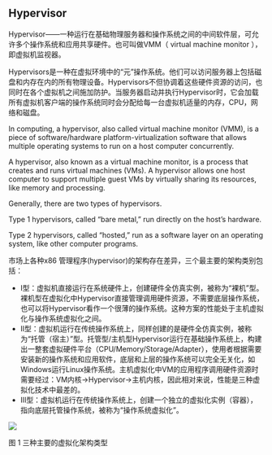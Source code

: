 ## Hypervisor

Hypervisor——一种运行在基础物理服务器和操作系统之间的中间软件层，可允许多个操作系统和应用共享硬件。也可叫做VMM（ virtual machine monitor ），即虚拟机监视器。

Hypervisors是一种在虚拟环境中的“元”操作系统。他们可以访问服务器上包括磁盘和内存在内的所有物理设备。Hypervisors不但协调着这些硬件资源的访问，也同时在各个虚拟机之间施加防护。当服务器启动并执行Hypervisor时，它会加载所有虚拟机客户端的操作系统同时会分配给每一台虚拟机适量的内存，CPU，网络和磁盘。

In computing, a hypervisor, also called virtual machine monitor (VMM), is a piece of software/hardware platform-virtualization software that allows multiple operating systems to run on a host computer concurrently.

A hypervisor, also known as a virtual machine monitor, is a process that creates and runs virtual machines (VMs). A hypervisor allows one host computer to support multiple guest VMs by virtually sharing its resources, like memory and processing. 



Generally, there are two types of hypervisors. 

Type 1 hypervisors, called “bare metal,” run directly on the host’s hardware. 

Type 2 hypervisors, called “hosted,” run as a software layer on an operating system, like other computer programs.


市场上各种x86 管理程序(hypervisor)的架构存在差异，三个最主要的架构类别包括：
- I型：虚拟机直接运行在系统硬件上，创建硬件全仿真实例，被称为“裸机”型。裸机型在虚拟化中Hypervisor直接管理调用硬件资源，不需要底层操作系统，也可以将Hypervisor看作一个很薄的操作系统。这种方案的性能处于主机虚拟化与操作系统虚拟化之间。
- II型：虚拟机运行在传统操作系统上，同样创建的是硬件全仿真实例，被称为“托管（宿主）”型。托管型/主机型Hypervisor运行在基础操作系统上，构建出一整套虚拟硬件平台（CPU/Memory/Storage/Adapter），使用者根据需要安装新的操作系统和应用软件，底层和上层的操作系统可以完全无关化，如Windows运行Linux操作系统。主机虚拟化中VM的应用程序调用硬件资源时需要经过：VM内核->Hypervisor->主机内核，因此相对来说，性能是三种虚拟化技术中最差的。
- Ⅲ型：虚拟机运行在传统操作系统上，创建一个独立的虚拟化实例（容器），指向底层托管操作系统，被称为“操作系统虚拟化”。

![](https://bkimg.cdn.bcebos.com/pic/c9fcc3cec3fdfc03751f33ced43f8794a4c22665)

图 1 三种主要的虚拟化架构类型
